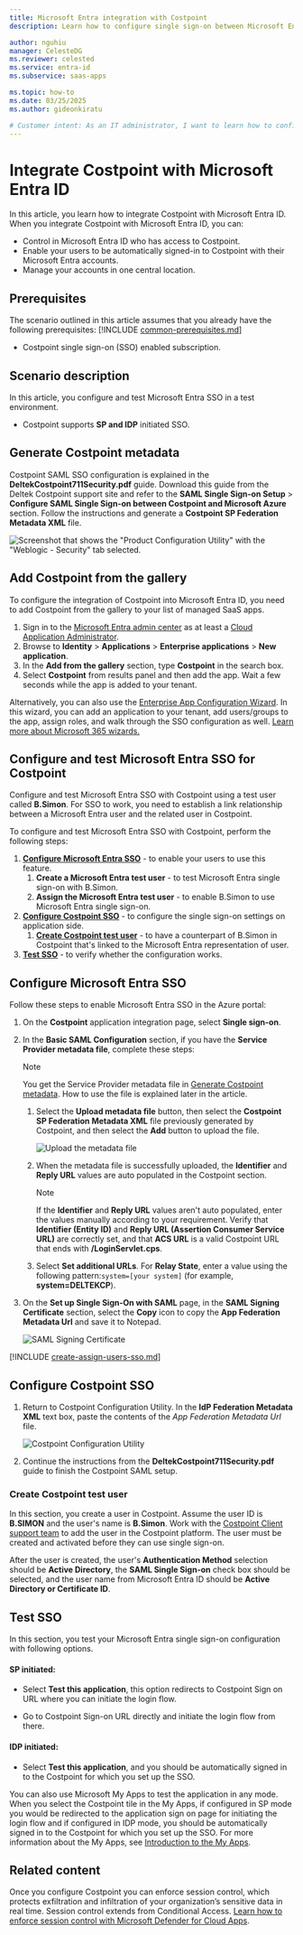 ```yaml
---
title: Microsoft Entra integration with Costpoint
description: Learn how to configure single sign-on between Microsoft Entra ID and Costpoint.

author: nguhiu
manager: CelesteDG
ms.reviewer: celested
ms.service: entra-id
ms.subservice: saas-apps

ms.topic: how-to
ms.date: 03/25/2025
ms.author: gideonkiratu

# Customer intent: As an IT administrator, I want to learn how to configure single sign-on between Microsoft Entra ID and Costpoint so that I can control who has access to Costpoint, enable automatic sign-in with Microsoft Entra accounts, and manage my accounts in one central location.
---
```


# Integrate Costpoint with Microsoft Entra ID

In this article,  you learn how to integrate Costpoint with Microsoft Entra ID. When you integrate Costpoint with Microsoft Entra ID, you can:

* Control in Microsoft Entra ID who has access to Costpoint.
* Enable your users to be automatically signed-in to Costpoint with their Microsoft Entra accounts.
* Manage your accounts in one central location.

## Prerequisites
The scenario outlined in this article assumes that you already have the following prerequisites:
[!INCLUDE [common-prerequisites.md](~/identity/saas-apps/includes/common-prerequisites.md)]
* Costpoint single sign-on (SSO) enabled subscription.

## Scenario description

In this article,  you configure and test Microsoft Entra SSO in a test environment. 

* Costpoint supports **SP and IDP** initiated SSO.

## Generate Costpoint metadata

Costpoint SAML SSO configuration is explained in the **DeltekCostpoint711Security.pdf** guide. Download this guide from the Deltek Costpoint support site and refer to the **SAML Single Sign-on Setup** > **Configure SAML Single Sign-on between Costpoint and Microsoft Azure** section. Follow the instructions and generate a **Costpoint SP Federation Metadata XML** file. 

![Screenshot that shows the "Product Configuration Utility" with the "Weblogic - Security" tab selected.](./media/costpoint-tutorial/configuration-utility.png)

## Add Costpoint from the gallery

To configure the integration of Costpoint into Microsoft Entra ID, you need to add Costpoint from the gallery to your list of managed SaaS apps.

1. Sign in to the [Microsoft Entra admin center](https://entra.microsoft.com) as at least a [Cloud Application Administrator](~/identity/role-based-access-control/permissions-reference.md#cloud-application-administrator).
1. Browse to **Identity** > **Applications** > **Enterprise applications** > **New application**.
1. In the **Add from the gallery** section, type **Costpoint** in the search box.
1. Select **Costpoint** from results panel and then add the app. Wait a few seconds while the app is added to your tenant.

 Alternatively, you can also use the [Enterprise App Configuration Wizard](https://portal.office.com/AdminPortal/home?Q=Docs#/azureadappintegration). In this wizard, you can add an application to your tenant, add users/groups to the app, assign roles, and walk through the SSO configuration as well. [Learn more about Microsoft 365 wizards.](/microsoft-365/admin/misc/azure-ad-setup-guides)

<a name='configure-and-test-azure-ad-sso-for-costpoint'></a>

## Configure and test Microsoft Entra SSO for Costpoint

Configure and test Microsoft Entra SSO with Costpoint using a test user called **B.Simon**. For SSO to work, you need to establish a link relationship between a Microsoft Entra user and the related user in Costpoint.

To configure and test Microsoft Entra SSO with Costpoint, perform the following steps:

1. **[Configure Microsoft Entra SSO](#configure-azure-ad-sso)** - to enable your users to use this feature.
    1. **Create a Microsoft Entra test user** - to test Microsoft Entra single sign-on with B.Simon.
    1. **Assign the Microsoft Entra test user** - to enable B.Simon to use Microsoft Entra single sign-on.
1. **[Configure Costpoint SSO](#configure-costpoint-sso)** - to configure the single sign-on settings on application side.
    1. **[Create Costpoint test user](#create-costpoint-test-user)** - to have a counterpart of B.Simon in Costpoint that's linked to the Microsoft Entra representation of user.
1. **[Test SSO](#test-sso)** - to verify whether the configuration works.

<a name='configure-azure-ad-sso'></a>

## Configure Microsoft Entra SSO

Follow these steps to enable Microsoft Entra SSO in the Azure portal:

1. On the **Costpoint** application integration page, select **Single sign-on**.

1. In the **Basic SAML Configuration** section, if you have the **Service Provider metadata file**, complete these steps:

   > [!NOTE]
   > You get the Service Provider metadata file in [Generate Costpoint metadata](#generate-costpoint-metadata). How to use the file is explained later in the article.
 
   1. Select the **Upload metadata file** button, then select the **Costpoint SP Federation Metadata XML** file previously generated by Costpoint, and then select the **Add** button to upload the file.

      ![Upload the metadata file](./media/costpoint-tutorial/upload-metadata.png)
	
   1. When the metadata file is successfully uploaded, the **Identifier** and **Reply URL** values are auto populated in the Costpoint section.

      > [!NOTE]
      > If the **Identifier** and **Reply URL** values aren't auto populated, enter the values manually according to your requirement. Verify that **Identifier (Entity ID)** and **Reply URL (Assertion Consumer Service URL)** are correctly set, and that **ACS URL** is a valid Costpoint URL that ends with **/LoginServlet.cps**.

   1. Select **Set additional URLs**. For **Relay State**, enter a value using the following pattern:`system=[your system]` (for example, **system=DELTEKCP**).

1. On the **Set up Single Sign-On with SAML** page, in the **SAML Signing Certificate** section, select the **Copy** icon to copy the **App Federation Metadata Url** and save it to Notepad.

   ![SAML Signing Certificate](common/copy-metadataurl.png)

<a name='create-an-azure-ad-test-user'></a>

[!INCLUDE [create-assign-users-sso.md](~/identity/saas-apps/includes/create-assign-users-sso.md)]

## Configure Costpoint SSO

1. Return to Costpoint Configuration Utility. In the **IdP Federation Metadata XML** text box, paste the contents of the *App Federation Metadata Url* file. 

   ![Costpoint Configuration Utility](./media/costpoint-tutorial/configuration-utility-metadata.png)

1. Continue the instructions from the **DeltekCostpoint711Security.pdf** guide to finish the Costpoint SAML setup.

### Create Costpoint test user

In this section, you create a user in Costpoint. Assume the user ID is **B.SIMON** and the user's name is **B.Simon**. Work with the [Costpoint Client support team](https://www.deltek.com/about/contact-us) to add the user in the Costpoint platform. The user must be created and activated before they can use single sign-on.

After the user is created, the user's **Authentication Method** selection should be **Active Directory**, the **SAML Single Sign-on** check box should be selected, and the user name from Microsoft Entra ID should be **Active Directory or Certificate ID**.

## Test SSO

In this section, you test your Microsoft Entra single sign-on configuration with following options. 

#### SP initiated:

* Select **Test this application**, this option redirects to Costpoint Sign on URL where you can initiate the login flow.  

* Go to Costpoint Sign-on URL directly and initiate the login flow from there.

#### IDP initiated:

* Select **Test this application**, and you should be automatically signed in to the Costpoint for which you set up the SSO. 

You can also use Microsoft My Apps to test the application in any mode. When you select the Costpoint tile in the My Apps, if configured in SP mode you would be redirected to the application sign on page for initiating the login flow and if configured in IDP mode, you should be automatically signed in to the Costpoint for which you set up the SSO. For more information about the My Apps, see [Introduction to the My Apps](https://support.microsoft.com/account-billing/sign-in-and-start-apps-from-the-my-apps-portal-2f3b1bae-0e5a-4a86-a33e-876fbd2a4510).

## Related content

Once you configure Costpoint you can enforce session control, which protects exfiltration and infiltration of your organization’s sensitive data in real time. Session control extends from Conditional Access. [Learn how to enforce session control with Microsoft Defender for Cloud Apps](/cloud-app-security/proxy-deployment-any-app).
